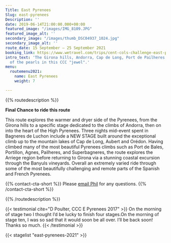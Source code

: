 ```yaml
---
Title: East Pyrenees
Slug: east-pyrenees
Description: ''
date: 2019-06-14T21:00:00.000+00:00
featured_image: "/images/IMG_8109.JPG"
featured_image_alt: ''
secondary_image: "/images/thumb_DSC04937_1024.jpg"
secondary_image_alt: ''
route_date: 15 September – 25 September 2021
booking_link: https://www.wetravel.com/trips/cent-cols-challenge-east-pyrenees-2020-phil-deeker-girona-spain-44815560
intro_text: 'The Girona hills, Andorra, Cap de Long, Port de Pailheres : just a few
  of the pearls in this CCC "jewel".'
menu:
  routemenu2021:
    name: East Pyrenees
    weight: 7

---
```

{{% routedescription %}}

**Final Chance to ride this route**

This route explores the warmer and dryer side of the Pyrenees, from the Girona hills to a specific stage dedicated to the climbs of Andorra, then on into the heart of the High Pyrenees. Three nights mid-event spent in Bagneres de Luchon include a NEW STAGE built around the exceptional climb up to the mountain lakes of Cap de Long, Aubert and Orédon. Having climbed many of the most beautiful Pyrenees climbs such as Port de Bales, Portillon, Agnes, Pailheres, and Superbagneres, the route explores the Arriege region before returning to Girona via a stunning coastal excursion through the Banyuls vineyards. Overall an extremely varied ride through some of the most beautifully challenging  and remote parts of the Spanish and French Pyrenees.

{{% contact-cta-short %}}
Please <a class="white dim" href="mailto:mailto:info@centcolschallenge.com">email Phil</a> for any questions.
{{% /contact-cta-short %}}

{{% /routedescription %}}

{{< testimonial cite="D Poulter, CCC E Pyrenees 2017" >}}
On the morning of stage two I thought I’d be lucky to finish four stages.On the morning of stage ten, I was so sad that it would soon be all over. I’ll be back soon! Thanks so much.
{{< /testimonial >}}

{{< stagelist "east-pyrenees-2021" >}}
